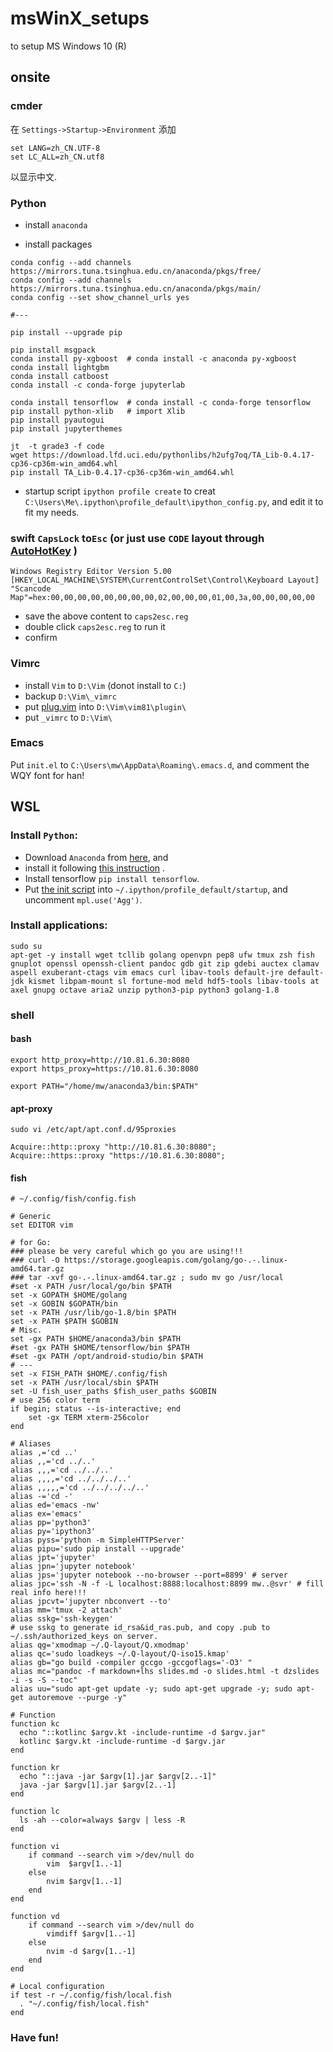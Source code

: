 # msWinX_setups
to setup MS Windows 10 (R)

## onsite
### cmder
在 `Settings->Startup->Environment` 添加
```
set LANG=zh_CN.UTF-8
set LC_ALL=zh_CN.utf8
```
以显示中文.

### Python
- install `anaconda`

- install packages
```
conda config --add channels https://mirrors.tuna.tsinghua.edu.cn/anaconda/pkgs/free/
conda config --add channels https://mirrors.tuna.tsinghua.edu.cn/anaconda/pkgs/main/
conda config --set show_channel_urls yes

#---

pip install --upgrade pip

pip install msgpack
conda install py-xgboost  # conda install -c anaconda py-xgboost
conda install lightgbm
conda install catboost
conda install -c conda-forge jupyterlab

conda install tensorflow  # conda install -c conda-forge tensorflow 
pip install python-xlib   # import Xlib
pip install pyautogui
pip install jupyterthemes

jt  -t grade3 -f code
wget https://download.lfd.uci.edu/pythonlibs/h2ufg7oq/TA_Lib-0.4.17-cp36-cp36m-win_amd64.whl
pip install TA_Lib-0.4.17-cp36-cp36m-win_amd64.whl
```

- startup script
`ipython profile create` to creat `C:\Users\Me\.ipython\profile_default\ipython_config.py`,
and edit it to fit my needs.

### swift `CapsLock` to`Esc` (or just use `CODE` layout through [AutoHotKey](https://autohotkey.com/) )

```
Windows Registry Editor Version 5.00 
[HKEY_LOCAL_MACHINE\SYSTEM\CurrentControlSet\Control\Keyboard Layout] 
"Scancode Map"=hex:00,00,00,00,00,00,00,00,02,00,00,00,01,00,3a,00,00,00,00,00
```

- save the above content to `caps2esc.reg`
- double click `caps2esc.reg` to run it
- confirm

### Vimrc
- install `Vim` to `D:\Vim` (donot install to `C:`)
- backup `D:\Vim\_vimrc`
- put [plug.vim](https://raw.githubusercontent.com/junegunn/vim-plug/master/plug.vim) into `D:\Vim\vim81\plugin\`
- put `_vimrc` to `D:\Vim\`

### Emacs
Put `init.el` to ` C:\Users\mw\AppData\Roaming\.emacs.d `, and comment the WQY font for han!


## WSL
### Install `Python`:
- Download `Anaconda` from [here](https://anaconda.com/download/),  and
- install it following [this instruction](https://docs.anaconda.com/anaconda/install/) .
- Install tensorflow `pip install tensorflow`.
- Put [the init script](https://github.com/BjmWang/Ubuntu_setups/blob/master/lang/10_python3_startup.py) into `~/.ipython/profile_default/startup`, and uncomment `mpl.use('Agg')`.

### Install applications:
``` shell
sudo su
apt-get -y install wget tcllib golang openvpn pep8 ufw tmux zsh fish gnuplot openssl openssh-client pandoc gdb git zip gdebi auctex clamav aspell exuberant-ctags vim emacs curl libav-tools default-jre default-jdk kismet libpam-mount sl fortune-mod meld hdf5-tools libav-tools at axel gnupg octave aria2 unzip python3-pip python3 golang-1.8
```

### shell
#### bash
```
export http_proxy=http://10.81.6.30:8080
export https_proxy=https://10.81.6.30:8080

export PATH="/home/mw/anaconda3/bin:$PATH"
```

#### apt-proxy
`sudo vi /etc/apt/apt.conf.d/95proxies`

```
Acquire::http::proxy "http://10.81.6.30:8080";
Acquire::https::proxy "https://10.81.6.30:8080";
```

#### fish
```
# ~/.config/fish/config.fish

# Generic
set EDITOR vim

# for Go:
### please be very careful which go you are using!!!
### curl -O https://storage.googleapis.com/golang/go-.-.linux-amd64.tar.gz
### tar -xvf go-.-.linux-amd64.tar.gz ; sudo mv go /usr/local
#set -x PATH /usr/local/go/bin $PATH
set -x GOPATH $HOME/golang
set -x GOBIN $GOPATH/bin
set -x PATH /usr/lib/go-1.8/bin $PATH
set -x PATH $PATH $GOBIN
# Misc.
set -gx PATH $HOME/anaconda3/bin $PATH
#set -gx PATH $HOME/tensorflow/bin $PATH
#set -gx PATH /opt/android-studio/bin $PATH
# ---
set -x FISH_PATH $HOME/.config/fish
set -x PATH /usr/local/sbin $PATH
set -U fish_user_paths $fish_user_paths $GOBIN
# use 256 color term
if begin; status --is-interactive; end
    set -gx TERM xterm-256color
end

# Aliases
alias ,='cd ..'
alias ,,='cd ../..'
alias ,,,='cd ../../..'
alias ,,,,='cd ../../../..'
alias ,,,,,='cd ../../../../..'
alias -='cd -'
alias ed='emacs -nw'
alias ex='emacs'
alias pp='python3'
alias py='ipython3'
alias pyss='python -m SimpleHTTPServer'
alias pipu='sudo pip install --upgrade'
alias jpt='jupyter'
alias jpn='jupyter notebook'
alias jps='jupyter notebook --no-browser --port=8899' # server
alias jpc='ssh -N -f -L localhost:8888:localhost:8899 mw..@svr' # fill real info here!!!
alias jpcvt='jupyter nbconvert --to'
alias mm='tmux -2 attach'
alias sskg='ssh-keygen'
# use sskg to generate id_rsa&id_ras.pub, and copy .pub to ~/.ssh/authorized_keys on server.
alias qg='xmodmap ~/.Q-layout/Q.xmodmap'
alias qc='sudo loadkeys ~/.Q-layout/Q-iso15.kmap'
alias gb="go build -compiler gccgo -gccgoflags='-O3' "
alias mc="pandoc -f markdown+lhs slides.md -o slides.html -t dzslides -i -s -S --toc"
alias uu="sudo apt-get update -y; sudo apt-get upgrade -y; sudo apt-get autoremove --purge -y"

# Function
function kc
  echo "::kotlinc $argv.kt -include-runtime -d $argv.jar"
  kotlinc $argv.kt -include-runtime -d $argv.jar
end

function kr
  echo "::java -jar $argv[1].jar $argv[2..-1]"
  java -jar $argv[1].jar $argv[2..-1]
end

function lc
  ls -ah --color=always $argv | less -R
end

function vi
    if command --search vim >/dev/null do
        vim  $argv[1..-1]
    else
        nvim $argv[1..-1]
    end
end

function vd
    if command --search vim >/dev/null do
        vimdiff $argv[1..-1]
    else
        nvim -d $argv[1..-1]
    end
end

# Local configuration
if test -r ~/.config/fish/local.fish
  . "~/.config/fish/local.fish"
end
```

### Have fun!
